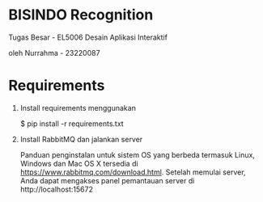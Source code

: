 # BISINDO Recognition
 Tugas Besar - EL5006 Desain Aplikasi Interaktif
 
 oleh
 Nurrahma - 23220087

# Requirements
1. Install requirements menggunakan 

    $ pip install -r requirements.txt
    
2. Install RabbitMQ dan jalankan server

   Panduan penginstalan untuk sistem OS yang berbeda termasuk Linux, Windows dan Mac OS X tersedia di https://www.rabbitmq.com/download.html.
   Setelah memulai server, Anda dapat mengakses panel pemantauan server di http://localhost:15672

